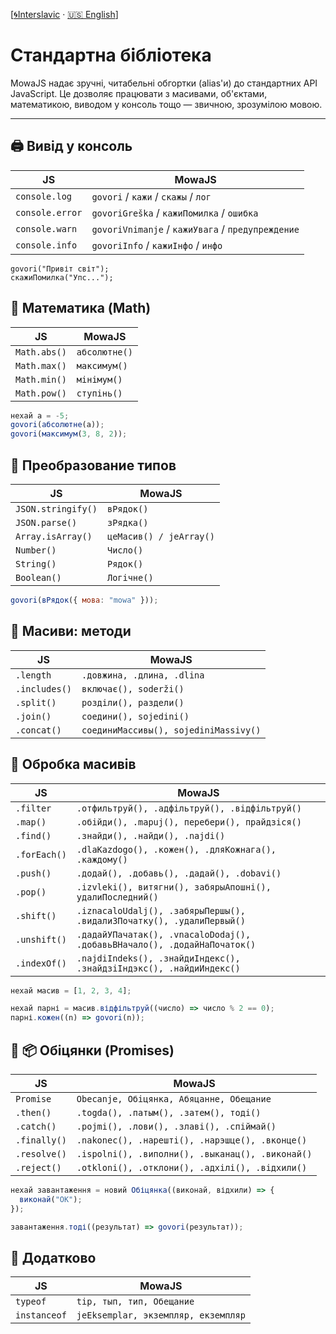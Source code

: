 [[🌀Interslavic](../../03_stdlib.md) · [🇺🇸 English](../en/03_stdlib.md)]


# Стандартна бібліотека

MowaJS надає зручні, читабельні обгортки (alias'и) до стандартних API JavaScript. Це дозволяє працювати з масивами, об'єктами, математикою, виводом у консоль тощо — звичною, зрозумілою мовою.

---

## 🖨️ Вивід у консоль

| JS                 | MowaJS                                            |
|--------------------|---------------------------------------------------|
| `console.log`      | `govori` / `кажи` / `скажы` / `лог`               |
| `console.error`    | `govoriGreška` / `кажиПомилка` / `ошибка`         |
| `console.warn`     | `govoriVnimanje` / `кажиУвага` / `предупреждение` |
| `console.info`     | `govoriInfo` / `кажиІнфо` / `инфо`                |

```mowa
govori("Привіт світ");
скажиПомилка("Упс...");
```

## 🧮 Математика (Math)
| JS             | MowaJS         |
|----------------|----------------|
| `Math.abs()`   | `абсолютне()`  |
| `Math.max()`   | `максимум()`   |
| `Math.min()`   | `мінімум()`    |
| `Math.pow()`   | `ступінь()`    |

```js
нехай а = -5;
govori(абсолютне(a));
govori(максимум(3, 8, 2));
```
## 🧮 Преобразование типов
| JS                 | MowaJS                  |
|--------------------|-------------------------|
| `JSON.stringify()` | `вРядок()`              |
| `JSON.parse()`     | `зРядка()`              |
| `Array.isArray()`  | `цеМасив() / jeArray()` |
| `Number()`         | `Число()`               |
| `String()`         | `Рядок()`               |
| `Boolean()`        | `Логічне()`             |
```js
govori(вРядок({ мова: "mowa" }));
```
## 🧰 Масиви: методи
| JS            | MowaJS                                |
|---------------|---------------------------------------|
| `.length`     | `.довжина, .длина, .dlina`            |
| `.includes()` | `включає(), soderži()`                |
| `.split()`    | `розділи(), раздели()`                |
| `.join()`     | `соедини(), sojedini()`               |
| `.concat()`   | `соединиМассивы(), sojediniMassivy()` |

## 🧰 Обробка масивів

| JS           | MowaJS                                                                   |
|--------------|--------------------------------------------------------------------------|
| `.filter`    | `.отфильтруй(), .адфільтруй(), .відфільтруй()`                           |
| `.map()`     | `.обійди(), .mapuj(), перебери(), прайдзіся()`                           |
| `.find()`    | `.знайди(), .найди(), .najdi()`                                          |
| `.forEach()` | `.dlaKazdogo(), .кожен(), .дляКожнага(), .каждому()`                     |
| `.push()`    | `.додай(), .добавь(), .дадай(), .dobavi()`                               |
| `.pop()`     | `.izvleki(), витягни(), забярыАпошні(), удалиПоследний()`                |
| `.shift()`   | `.iznacaloUdalj(), .забярыПершы(), .видалиЗПочатку(), .удалиПервый()`    |
| `.unshift()` | `.дадайУПачатак(), .vnacaloDodaj(), .добавьВНачало(), .додайНаПочаток()` |
| `.indexOf()` | `.najdiIndeks(), .знайдиІндекс(), .знайдзіІндэкс(), .найдиИндекс()`      |
```js
нехай масив = [1, 2, 3, 4];

нехай парні = масив.відфільтруй((число) => число % 2 == 0);
парні.кожен((n) => govori(n));
```

## 🧰 📦 Обіцянки (Promises)
| JS           | MowaJS                                           |
|--------------|--------------------------------------------------|
| `Promise`    | `Obecanje, Обіцянка, Абяцанне, Обещание`         |
| `.then()`    | `.togda(), .патым(), .затем(), тоді()`           |
| `.catch()`   | `.pojmi(), .лови(), .злаві(), .спіймай()`        |
| `.finally()` | `.nakonec(), .нарешті(), .нарэшце(), .вконце()`  |
| `.resolve()` | `.ispolni(), .виполни(), .выканац(), .виконай()` |
| `.reject()`  | `.otkloni(), .отклони(), .адхілі(), .відхили()`  |

```js
нехай завантаження = новий Обіцянка((виконай, відхили) => {
  виконай("OK");
});

завантаження.тоді((результат) => govori(результат));
```

## 🧪 Додатково
| JS              | MowaJS                               |
|-----------------|--------------------------------------|
| `typeof`        | `tip, тып, тип, Обещание`            |
| `instanceof`    | `jeEksemplar, экземпляр, екземпляр`  |
